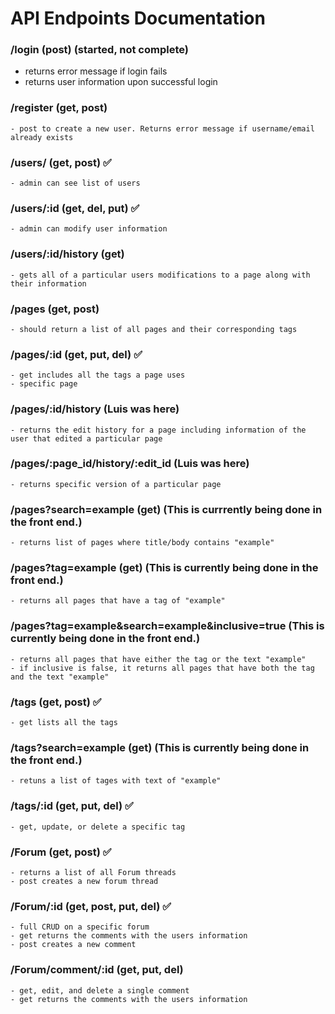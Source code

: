 # API Endpoints Documentation

### /login (post) (started, not complete)
- returns error message if login fails 
- returns user information upon successful login

### /register (get, post)
    - post to create a new user. Returns error message if username/email already exists

### /users/ (get, post) ✅
    - admin can see list of users

### /users/:id (get, del, put) ✅
    - admin can modify user information

### /users/:id/history (get)
    - gets all of a particular users modifications to a page along with their information

### /pages (get, post) 
    - should return a list of all pages and their corresponding tags

### /pages/:id (get, put, del) ✅
    - get includes all the tags a page uses
    - specific page

### /pages/:id/history (Luis was here)
    - returns the edit history for a page including information of the user that edited a particular page

### /pages/:page_id/history/:edit_id (Luis was here)
    - returns specific version of a particular page

### /pages?search=example (get)   (This is currrently being done in the front end.)
    - returns list of pages where title/body contains "example"

### /pages?tag=example (get)      (This is currently being done in the front end.)
    - returns all pages that have a tag of "example"

### /pages?tag=example&search=example&inclusive=true    (This is currently being done in the front end.)
    - returns all pages that have either the tag or the text "example"
    - if inclusive is false, it returns all pages that have both the tag and the text "example"

### /tags (get, post) ✅
    - get lists all the tags

### /tags?search=example (get)   (This is currently being done in the front end.)
    - retuns a list of tages with text of "example"

### /tags/:id (get, put, del) ✅
    - get, update, or delete a specific tag

### /Forum (get, post) ✅
    - returns a list of all Forum threads
    - post creates a new forum thread

### /Forum/:id (get, post, put, del) ✅
    - full CRUD on a specific forum
    - get returns the comments with the users information
    - post creates a new comment

### /Forum/comment/:id (get, put, del)
    - get, edit, and delete a single comment
    - get returns the comments with the users information
